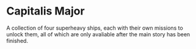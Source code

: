 # Capitalis Major
 A collection of four superheavy ships, each with their own missions to unlock them, all of which are only avaliable after the main story has been finished.
